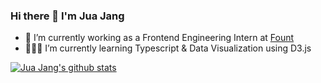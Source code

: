 ### Hi there 👋 I'm Jua Jang

- 💼 I’m currently working as a Frontend Engineering Intern at [Fount](https://fount.co)
- 👩🏻‍💻 I’m currently learning Typescript & Data Visualization using D3.js

[![Jua Jang's github stats](https://github-readme-stats.vercel.app/api?username=juajang)](https://github.com/anuraghazra/github-readme-stats)
